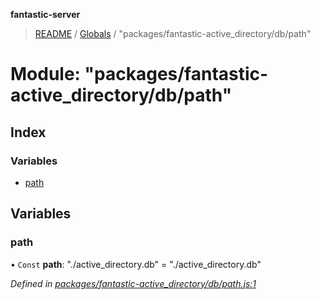 **fantastic-server**

> [README](../README.md) / [Globals](../globals.md) / "packages/fantastic-active_directory/db/path"

# Module: "packages/fantastic-active_directory/db/path"

## Index

### Variables

* [path](_packages_fantastic_active_directory_db_path_.md#path)

## Variables

### path

• `Const` **path**: \"./active\_directory.db\" = "./active\_directory.db"

*Defined in [packages/fantastic-active_directory/db/path.js:1](https://github.com/besimorhino/project-fantastic/blob/af5d0de/packages/fantastic-active_directory/db/path.js#L1)*
